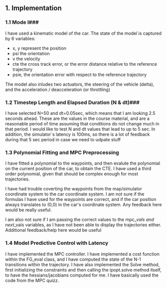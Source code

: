 ## 1. Implementation ##

### 1.1 Mode l###
I have used a kinematic model of the car. The state of the model is captured by 6 variables:
- x, y represent the position
- psi the orientation
- v the velocity
- cte the cross track error, or the error distance relative to the reference trajectory
- psie, the orientation error with respect to the reference trajectory

The model also inludes two actuators, the steering of the vehicle (delta), and the acceleration / deacceleration (or throttling)


### 1.2 Timestep Length and Elapsed Duration (N & dt)###

I have selected N=50 and dt=0.05sec, which means that I am looking 2.5 seconds ahead. These are the values in the course material, 
and are a reasonable period of time assuming that conditions do not change much in that period. I would like to test N and dt
values that lead to up to 5 sec. In addition, the simulator´s latency is 100ms, so there is a lot of feedback during that 
5 sec period in case we need to udpate stuff

### 1.3 Polynomial Fitting and MPC Preprocessing ###

I have fitted a polynomial to the waypoints, and then evalute the polynomial on the current position of the car, to obtain
the CTE. I have used a third order polynomial, given that should be complex enough for most trajectories.

I have had trouble coverting the waypoints from the map/simulator coordinate system to the car coordinate system. I am not sure
if the formulas I have used for the waypoints are correct, and if the car position always translates to (0,0) in the car's
coordinate system. Any feedback here would be really useful.

I am also not sure if I am passing the correct values to the mpc_*_vals and next_*_vals variables, as I have not been able
to display the trajectories either. Additional feedback/help here would be useful

### 1.4 Model Predictive Control with Latency ###

I have implemented the MPC controller. I have implemented a cost function within the FG_eval class, and I have computed the 
state of the N-1 transitions within the trajectory. I have also implemented the Solve method, first initializing the constraints
and then calling the ipopt.solve method itself, to have the hessians/jacobians computed for me. I have basically used the code
from the MPC quizz.
